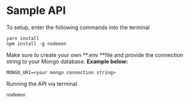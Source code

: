 # Sample API 

To setup, enter the following commands into the terminal
```
yarn install
npm install -g nodemon
```

Make sure to create your own **.env **file and provide the connection string to your Mongo database.
**Example below:**
```
MONGO_URI=<your mongo connection string>
```

Running the API via terminal
```
nodemon
```